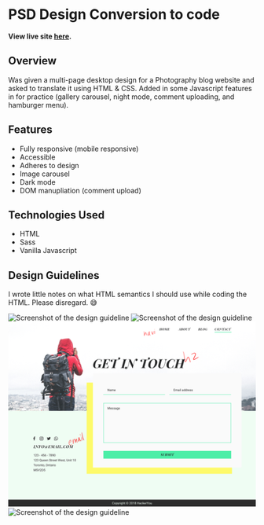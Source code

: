 # PSD Design Conversion to code

**View live site [here](https://capturedblog.netlify.app/).**

## Overview

Was given a multi-page desktop design for a Photography blog website and asked to translate it using HTML & CSS. Added in some Javascript features in for practice (gallery carousel, night mode, comment uploading, and hamburger menu).

## Features

- Fully responsive (mobile responsive)
- Accessible
- Adheres to design
- Image carousel
- Dark mode
- DOM manupliation (comment upload)

## Technologies Used

- HTML
- Sass
- Vanilla Javascript

## Design Guidelines

I wrote little notes on what HTML semantics I should use while coding the HTML. Please disregard. 😅

![Screenshot of the design guideline](./captured-final-assets/mockups/Captured-home.png 'Home Page')
![Screenshot of the design guideline](./captured-final-assets/mockups/Captured-blog-post.png 'Blog Page')
![Screenshot of the design guideline](./captured-final-assets/mockups/Captured-contact.png 'Contact Page')
![Screenshot of the design guideline](./captured-final-assets/mockups/styleguide.png 'Style guide')


